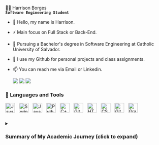 🧑‍💻 Harrison Borges
<br> **`Software Engineering Student`** </br>

- 👋 Hello, my name is Harrison.
- ⚡ Main focus on Full Stack or Back-End.
- 📕 Pursuing a Bachelor's degree in Software Engineering at Catholic University of Salvador.
- 🔭 I use my Github for personal projects and class assignments.
- 📫 You can reach me via Email or Linkedin.


  <div> 
  <a href = "https://github.com/HarrisonBorgess"><img src="https://img.shields.io/badge/website-000000?style=for-the-badge&logo=About.me&logoColor=white"></a>
  <a href = "mailto:harrisonborges13@gmail.com"><img src="https://img.shields.io/badge/-Gmail-%23333?style=for-the-badge&logo=gmail&logoColor=white"></a>
  <a href="https://www.linkedin.com/in/harrisonborges/"><img src="https://img.shields.io/badge/-LinkedIn-%230077B5?style=for-the-badge&logo=linkedin&logoColor=white"></a> 
  
</div>

### 🧰 Languages and Tools

<img align="left" alt="Java" width="30px" style="padding-right:10px;" src="https://cdn.jsdelivr.net/gh/devicons/devicon/icons/java/java-original.svg"/>
<img align="left" alt="Spring" width="30px" style="padding-right:10px;" src="https://cdn.jsdelivr.net/gh/devicons/devicon/icons/spring/spring-original.svg" />
<img align="left" alt="JavaScript" width="30px" style="padding-right:10px;" src="https://cdn.jsdelivr.net/gh/devicons/devicon/icons/javascript/javascript-plain.svg" />
<img align="left" alt="Python" width="30px" style="padding-right:10px;" src="https://cdn.jsdelivr.net/gh/devicons/devicon/icons/python/python-plain.svg" />
<img align="left" alt="C++" width="30px" style="padding-right:10px;" src="https://cdn.jsdelivr.net/gh/devicons/devicon/icons/cplusplus/cplusplus-line.svg" />
<img align="left" alt="Git" width="30px" style="padding-right:10px;" src="https://cdn.jsdelivr.net/gh/devicons/devicon/icons/git/git-original.svg" />
<img align="left" alt="HTML" width="30px" style="padding-right:10px;" src="https://cdn.jsdelivr.net/gh/devicons/devicon/icons/html5/html5-plain.svg" />
<img align="left" alt="CSS" width="30px" style="padding-right:10px;" src="https://cdn.jsdelivr.net/gh/devicons/devicon/icons/css3/css3-plain.svg" />
<img align="left" alt="GitHub" width="30px" style="padding-right:10px;" src="https://cdn.jsdelivr.net/gh/devicons/devicon/icons/github/github-original.svg" />
<img align="left" alt="Gradle" width="30px" style="padding-right:10px;" src="https://cdn.jsdelivr.net/gh/devicons/devicon/icons/gradle/gradle-plain.svg" />
<br />

#
<details>
<summary><h3>Summary of My Academic Journey (click to expand) </h3></summary>
  
Start Year: I entered the Software Engineering course in 2021, at the University where I am currently studying.

Focus of Study: Throughout my degree, I have been focused on learning the fundamentals of Software Engineering, including programming concepts, data structures, algorithms, and software design. I have gained knowledge in various programming languages, with a primary focus on Java and some work with Python, C++, and JavaScript, as well as familiarizing myself with frameworks and technologies used in software development.

Project Experience: During my studies, I have had the opportunity to participate in practical projects, applying the theoretical knowledge gained in the classroom. These projects have covered different areas of Software Engineering, such as web development, mobile applications, and information systems.

Graduation Goal: I am eager to graduate in Software Engineering in December 2024. I have been working hard to acquire the necessary skills and obtain a comprehensive understanding of the practices and principles of Software Engineering.

Continuous Learning: In addition to academic studies, I am always seeking opportunities to enhance my skills and expand my knowledge. Participating in online courses, conferences, and development communities allows me to stay updated with the latest trends and advancements in the field of Software Engineering.

Future Goals: I intend to enter the job market as a software developer or software engineer. I am interested in working on challenging projects, collaborating with talented teams, and continuing to learn and grow professionally.
</details>
